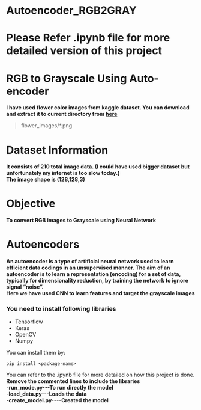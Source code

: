 # Autoencoder_RGB2GRAY
# Please Refer .ipynb file for more detailed version of this project
# RGB to Grayscale Using Auto-encoder

**I have used flower color images from kaggle dataset. You can download and extract it to current directory from [here](https://www.kaggle.com/olgabelitskaya/flower-color-images)**

> flower_images/*.png

# Dataset Information
**It consists of 210 total image data. (I could have used bigger dataset but unfortunately my internet is too slow today.)**<br>
**The image shape is (128,128,3)**

# Objective
**To convert RGB images to Grayscale using Neural Network**<br>

# Autoencoders
**An autoencoder is a type of artificial neural network used to learn efficient data codings in an unsupervised manner. The aim of an autoencoder is to learn a representation (encoding) for a set of data, typically for dimensionality reduction, by training the network to ignore signal “noise”.<br>
Here we have used CNN to learn features and target the grayscale images**

### You need to install following libraries
- Tensorflow
- Keras
- OpenCV
- Numpy

You can install them by:
```
pip install <package-name>
```

You can refer to the .ipynb file for more detailed on how this project is done.<br>
**Remove the commented lines to include the libraries**<br>
-**run_mode.py---To run directly the model**<br>
-**load_data.py---Loads the data**<br>
-**create_model.py----Created the model**<br>



